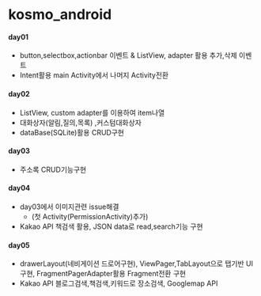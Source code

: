 # kosmo_android
#### day01
- button,selectbox,actionbar 이벤트 & ListView, adapter 활용 추가,삭제 이벤트
- Intent활용 main Activity에서 나머지 Activity전환
#### day02
- ListView, custom adapter를 이용하여 item나열
- 대화상자(알림,질의,목록) ,커스텀대화상자
- dataBase(SQLite)활용 CRUD구현
#### day03
- 주소록 CRUD기능구현
#### day04
- day03에서 이미지관련 issue해결 
	- (첫 Activity(PermissionActivity)추가)
- Kakao API 책검색 활용, JSON data로 read,search기능 구현	
#### day05
- drawerLayout(네비게이션 드로어구현), ViewPager,TabLayout으로 탭기반 UI구현, FragmentPagerAdapter활용 Fragment전환 구현
- Kakao API 블로그검색,책검색,키워드로 장소검색, Googlemap API
